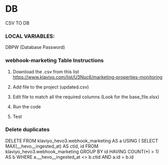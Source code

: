 # DB
CSV TO DB

### LOCAL VARIABLES:
DBPW (Database Password)

### webhook-marketing Table Instructions
1) Download the .csv from this list
https://www.klaviyo.com/list/U3Nuc6/marketing-properties-monitoring

2) Add file to the project (updated.csv)

3) Edit file to match all the required columns (Look for the base_file.xlsx)

4) Run the code

5) Test


### Delete duplicates

DELETE FROM klaviyo_hevo3.webhook_marketing AS a 
 USING (
        SELECT MAX(__hevo__ingested_at) AS ctid, 
			   id
          FROM klaviyo_hevo3.webhook_marketing
         GROUP BY id 
		HAVING COUNT(*) > 1) AS b
 WHERE a.__hevo__ingested_at <> b.ctid 
   AND a.id = b.id